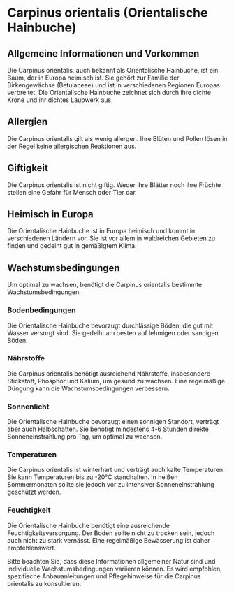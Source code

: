 # Carpinus orientalis (Orientalische Hainbuche)

## Allgemeine Informationen und Vorkommen
Die Carpinus orientalis, auch bekannt als Orientalische Hainbuche, ist ein Baum, der in Europa heimisch ist. Sie gehört zur Familie der Birkengewächse (Betulaceae) und ist in verschiedenen Regionen Europas verbreitet. Die Orientalische Hainbuche zeichnet sich durch ihre dichte Krone und ihr dichtes Laubwerk aus.

## Allergien
Die Carpinus orientalis gilt als wenig allergen. Ihre Blüten und Pollen lösen in der Regel keine allergischen Reaktionen aus.

## Giftigkeit
Die Carpinus orientalis ist nicht giftig. Weder ihre Blätter noch ihre Früchte stellen eine Gefahr für Mensch oder Tier dar.

## Heimisch in Europa
Die Orientalische Hainbuche ist in Europa heimisch und kommt in verschiedenen Ländern vor. Sie ist vor allem in waldreichen Gebieten zu finden und gedeiht gut in gemäßigtem Klima.

## Wachstumsbedingungen
Um optimal zu wachsen, benötigt die Carpinus orientalis bestimmte Wachstumsbedingungen.

### Bodenbedingungen
Die Orientalische Hainbuche bevorzugt durchlässige Böden, die gut mit Wasser versorgt sind. Sie gedeiht am besten auf lehmigen oder sandigen Böden.

### Nährstoffe
Die Carpinus orientalis benötigt ausreichend Nährstoffe, insbesondere Stickstoff, Phosphor und Kalium, um gesund zu wachsen. Eine regelmäßige Düngung kann die Wachstumsbedingungen verbessern.

### Sonnenlicht
Die Orientalische Hainbuche bevorzugt einen sonnigen Standort, verträgt aber auch Halbschatten. Sie benötigt mindestens 4-6 Stunden direkte Sonneneinstrahlung pro Tag, um optimal zu wachsen.

### Temperaturen
Die Carpinus orientalis ist winterhart und verträgt auch kalte Temperaturen. Sie kann Temperaturen bis zu -20°C standhalten. In heißen Sommermonaten sollte sie jedoch vor zu intensiver Sonneneinstrahlung geschützt werden.

### Feuchtigkeit
Die Orientalische Hainbuche benötigt eine ausreichende Feuchtigkeitsversorgung. Der Boden sollte nicht zu trocken sein, jedoch auch nicht zu stark vernässt. Eine regelmäßige Bewässerung ist daher empfehlenswert.

Bitte beachten Sie, dass diese Informationen allgemeiner Natur sind und individuelle Wachstumsbedingungen variieren können. Es wird empfohlen, spezifische Anbauanleitungen und Pflegehinweise für die Carpinus orientalis zu konsultieren.
